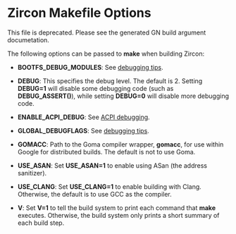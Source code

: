 # Zircon Makefile Options

This file is deprecated. Please see the generated GN build argument documetation.

The following options can be passed to **make** when building Zircon:

* **BOOTFS_DEBUG_MODULES**: See [debugging tips](debugging/tips.md).

* **DEBUG**: This specifies the debug level.  The default is 2.  Setting
**DEBUG=1** will disable some debugging code (such as **DEBUG_ASSERT()**),
while setting **DEBUG=0** will disable more debugging code.

* **ENABLE_ACPI_DEBUG**: See [ACPI debugging](debugging/acpi.md).

* **GLOBAL_DEBUGFLAGS**: See [debugging tips](debugging/tips.md).

* **GOMACC**: Path to the Goma compiler wrapper, **gomacc**, for use within
Google for distributed builds.  The default is not to use Goma.

* **USE_ASAN**: Set **USE_ASAN=1** to enable using ASan (the address
sanitizer).

* **USE_CLANG**: Set **USE_CLANG=1** to enable building with Clang.
Otherwise, the default is to use GCC as the compiler.

* **V**: Set **V=1** to tell the build system to print each command that
**make** executes.  Otherwise, the build system only prints a short summary
of each build step.

